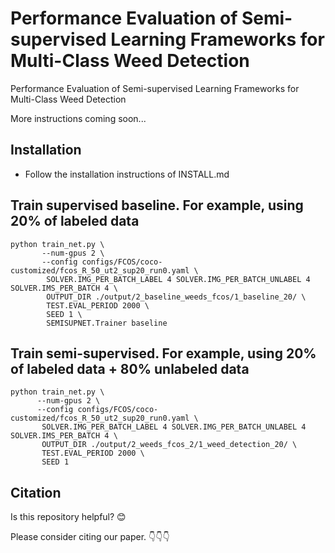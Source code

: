 # Performance Evaluation of Semi-supervised Learning Frameworks for Multi-Class Weed Detection
Performance Evaluation of Semi-supervised Learning Frameworks for Multi-Class Weed Detection

More instructions coming soon...

## Installation
- Follow the installation instructions of INSTALL.md

## Train supervised baseline. For example, using 20% of labeled data
```
python train_net.py \
       --num-gpus 2 \
       --config configs/FCOS/coco-customized/fcos_R_50_ut2_sup20_run0.yaml \
        SOLVER.IMG_PER_BATCH_LABEL 4 SOLVER.IMG_PER_BATCH_UNLABEL 4 SOLVER.IMS_PER_BATCH 4 \
        OUTPUT_DIR ./output/2_baseline_weeds_fcos/1_baseline_20/ \
        TEST.EVAL_PERIOD 2000 \
        SEED 1 \
        SEMISUPNET.Trainer baseline
```

## Train semi-supervised. For example, using 20% of labeled data + 80% unlabeled data
```
python train_net.py \
      --num-gpus 2 \
      --config configs/FCOS/coco-customized/fcos_R_50_ut2_sup20_run0.yaml \
       SOLVER.IMG_PER_BATCH_LABEL 4 SOLVER.IMG_PER_BATCH_UNLABEL 4 SOLVER.IMS_PER_BATCH 4 \
       OUTPUT_DIR ./output/2_weeds_fcos_2/1_weed_detection_20/ \
       TEST.EVAL_PERIOD 2000 \
       SEED 1 
```


## Citation

Is this repository helpful? 😊  

Please consider citing our paper. 👇👇👇


